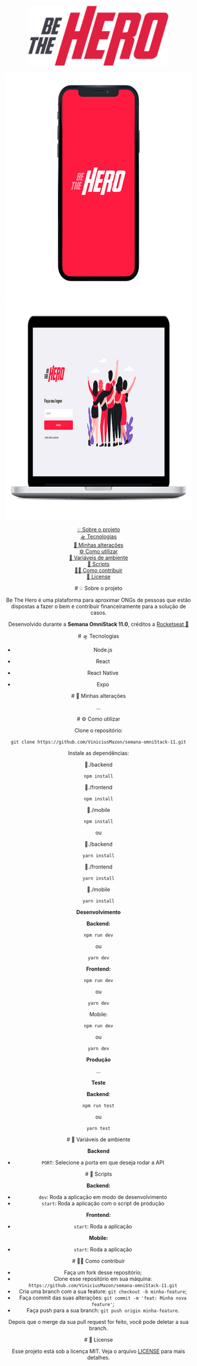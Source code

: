 <div align="center">
	<img src="readme/logo.png" alt="Be The Hero logo" height="160">
	<br>
	<br>
  <img src="readme/mobile.gif" alt="Be The Hero mobile" height="600">
  <img src="readme/web.gif" alt="Be The Hero web" height="600">
<a href="#about"></a
</div>

[💡 Sobre o projeto](#about)
<br>
[🛸 Tecnologias](#techs)
<br>
[🧪 Minhas alterações](#my-changes)
<br>
[⚙️ Como utilizar](#quick-start)
<br>
[🧩 Variáveis de ambiente](#vars)
<br>
[🤖 Scripts](#scripts)
<br>
[🖖🏻 Como contribuir](#contribute)
<br>
[📝 License](#license)

<div id='about'/>  
# 💡 Sobre o projeto

Be The Hero é uma plataforma para aproximar ONGs de pessoas que estão dispostas a fazer o bem e contribuir financeiramente para a solução de casos.

Desenvolvido durante a **Semana OmniStack 11.0**, créditos a [Rocketseat 🚀
](https://github.com/Rocketseat)
<div id='techs'/>  
# 🛸 Tecnologias

* Node.js

* React

* React Native

* Expo

  
<div id='my-changes'/>  
# 🧪 Minhas alterações

...


<div id='quick-start'/>  
# ⚙️ Como utilizar

Clone o repositório:

```
git clone https://github.com/ViniciusMazon/semana-omniStack-11.git
```

Instale as dependências:

📁./backend

```
npm install
```

📁./frontend

```
npm install
```
📁./mobile

```
npm install
```
ou

📁./backend

```
yarn install
```
📁./frontend

```
yarn install
```
📁./mobile

```
yarn install
```



**Desenvolvimento**

**Backend:**

```
npm run dev
```

ou

```
yarn dev
```

**Frontend:**

```
npm run dev
```

ou

```
yarn dev
```

Mobile:

```
npm run dev
```

ou

```
yarn dev
```



 **Produção**

...

 **Teste**

**Backend**:

```
npm run test
```

ou

```
yarn test
```


<div id='vars'/> 
# 🧩 Variáveis de ambiente

**Backend**

- `PORT`: Selecione a porta em que deseja rodar a API

<div id='scripts'/> 
# 🤖 Scripts

**Backend:**

- `dev`: Roda a aplicação em modo de desenvolvimento
- `start`: Roda a aplicação com o script de produção

**Frontend:**

- `start`: Roda a aplicação

**Mobile:**

- `start`: Roda a aplicação

<div id='contribute'/> 
# 🖖🏻 Como contribuir

- Faça um fork desse repositório;
- Clone esse repositório em sua máquina: `https://github.com/ViniciusMazon/semana-omniStack-11.git`
- Cria uma branch com a sua feature: `git checkout -b minha-feature`;
- Faça commit das suas alterações: `git commit -m 'feat: Minha nova feature'`;
- Faça push para a sua branch: `git push origin minha-feature`.

Depois que o merge da sua pull request for feito, você pode deletar a sua branch.


<div id='license'/> 
# 📝 License

Esse projeto está sob a licença MIT. Veja o arquivo [LICENSE](#) para mais detalhes.

